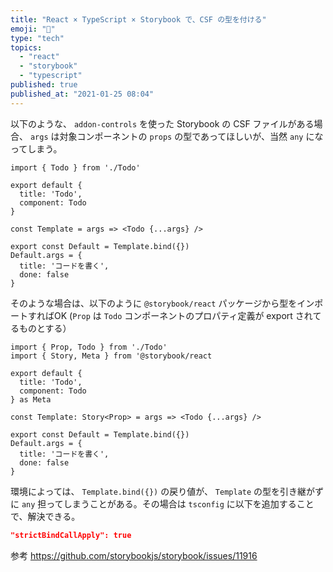 ```yaml
---
title: "React × TypeScript × Storybook で、CSF の型を付ける"
emoji: "📖"
type: "tech"
topics:
  - "react"
  - "storybook"
  - "typescript"
published: true
published_at: "2021-01-25 08:04"
---
```


以下のような、 `addon-controls` を使った Storybook の CSF ファイルがある場合、 `args` は対象コンポーネントの `props` の型であってほしいが、当然 `any` になってしまう。

```tsx:todo.stories.tsx
import { Todo } from './Todo'

export default {
  title: 'Todo',
  component: Todo
}

const Template = args => <Todo {...args} />

export const Default = Template.bind({})
Default.args = {
  title: 'コードを書く',
  done: false
}
```

そのような場合は、以下のように `@storybook/react` パッケージから型をインポートすればOK
(`Prop` は `Todo` コンポーネントのプロパティ定義が export されてるものとする）

```tsx:todo.stories.tsx
import { Prop, Todo } from './Todo'
import { Story, Meta } from '@storybook/react

export default {
  title: 'Todo',
  component: Todo
} as Meta

const Template: Story<Prop> = args => <Todo {...args} />

export const Default = Template.bind({})
Default.args = {
  title: 'コードを書く',
  done: false
}
```

環境によっては、 `Template.bind({})` の戻り値が、 `Template` の型を引き継がずに `any` 担ってしまうことがある。その場合は `tsconfig` に以下を追加することで、解決できる。

```json:tsconfig.json
"strictBindCallApply": true
```

参考
https://github.com/storybookjs/storybook/issues/11916